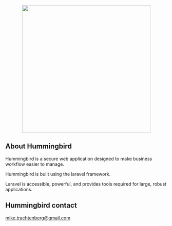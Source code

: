 <p align="center"><img src="https://res.cloudinary.com/dtfbvvkyp/image/upload/v1566331377/laravel-logolockup-cmyk-red.svg" width="400"></p>


## About Hummingbird

Hummingbird is a secure web application designed to make business workflow easier to manage.

Hummingbird is built using the laravel framework.

Laravel is accessible, powerful, and provides tools required for large, robust applications.

## Hummingbird contact

mike.trachtenberg@gmail.com
